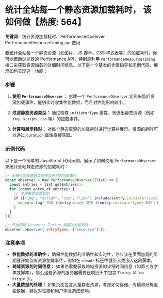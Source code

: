 # 统计全站每一个静态资源加载耗时， 该如何做【热度: 564】

**关键词**：统计资源加载耗时、PerformanceObserver PerformanceResourceTiming api 使用

要统计全站每一个静态资源（如图片、JS 脚本、CSS 样式表等）的加载耗时，你可以借助浏览器的 Performance API，特别是利用 `PerformanceResourceTiming` 接口来获取资源加载的详细时间信息。以下是一个基本的步骤指导和示例代码，展示如何实现这一功能：

### 步骤

1. **使用 `PerformanceObserver`：** 创建一个 `PerformanceObserver` 实例来监听资源加载事件，能够实时收集性能数据，而且对性能影响较小。

2. **过滤静态资源类型：** 通过检查 `initiatorType` 属性，筛选出静态资源（例如 `img`、`script`、`css` 等）的加载事件。

3. **计算和展示耗时：** 对每个静态资源的加载耗时进行计算并展示。资源的耗时可以通过 `duration` 属性直接获取。

### 示例代码

以下是一个简单的 JavaScript 代码示例，展示了如何使用 `PerformanceObserver` 来统计全站静态资源的加载耗时：

```javascript
// 创建性能观察者实例来监听资源加载事件
const observer = new PerformanceObserver((list) => {
  const entries = list.getEntries();
  for (const entry of entries) {
    // 过滤静态资源类型
    if (["img", "script", "css", "link"].includes(entry.initiatorType)) {
      console.log(`资源 ${entry.name} 类型 ${entry.initiatorType} 耗时：${entry.duration.toFixed(2)} 毫秒`);
    }
  }
});

// 开始观察 Resource Timing 类型的性能条目
observer.observe({ entryTypes: ["resource"] });
```

### 注意事项

- **性能数据的准确性：** 确保性能数据的准确性和实时性，你应该在页面加载的早期就开始监听资源加载事件，例如在 `<head>` 标签中就引入或嵌入这段脚本。
- **跨域资源的时间信息：** 如果你需要获取跨域资源的详细时间信息（如第三方字体或脚本），那么这些资源的服务器需要在响应头中包含 `Timing-Allow-Origin` 头。
- **大量数据的处理：** 如果页面包含大量静态资源，考虑如何存储、传输和分析这些数据，避免对性能和用户体验造成影响。
